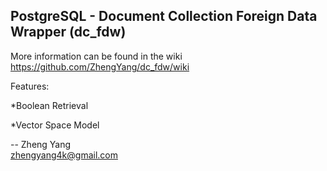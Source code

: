 PostgreSQL - Document Collection Foreign Data Wrapper (dc_fdw)
--------------------------------------------------------------

More information can be found in the wiki https://github.com/ZhengYang/dc_fdw/wiki

Features: 

*Boolean Retrieval

*Vector Space Model

--
Zheng Yang  
zhengyang4k@gmail.com